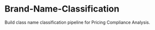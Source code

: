 # Brand-Name-Classification

Build class name classification pipeline for Pricing Compliance Analysis.

